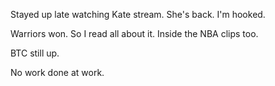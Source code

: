 Stayed up late watching Kate stream. She's back. I'm hooked.

Warriors won. So I read all about it. Inside the NBA clips too.

BTC still up.

No work done at work.

